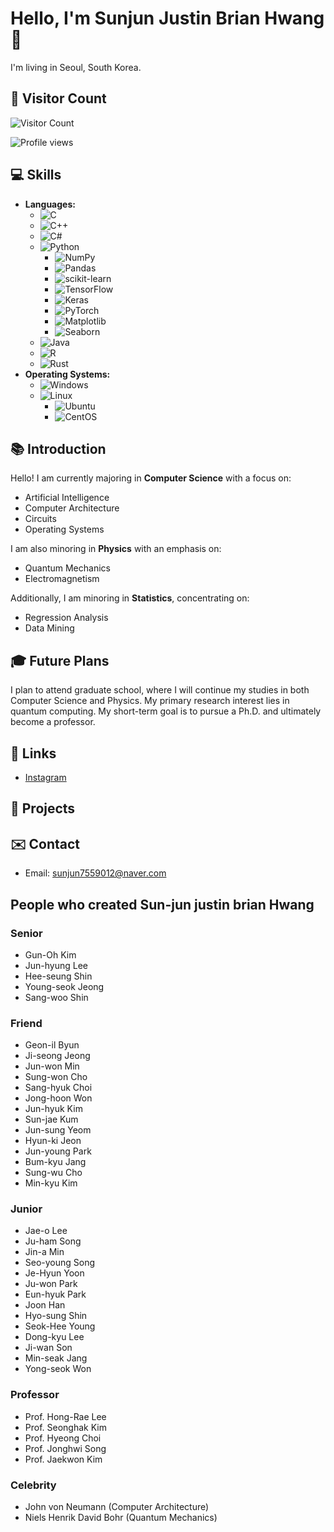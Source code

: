 # Hello, I'm Sunjun Justin Brian Hwang 👋

I'm living in Seoul, South Korea.

## 🌟 Visitor Count
![Visitor Count](https://komarev.com/ghpvc/?username=yourusername&color=blue)

![Profile views](https://komarev.com/ghpvc/?username=USERNAME)


## 💻 Skills

- **Languages:**
  - ![C](https://img.shields.io/badge/-C-000?&logo=C&logoColor=white)
  - ![C++](https://img.shields.io/badge/-C++-00599C?&logo=C%2B%2B&logoColor=white)
  - ![C#](https://img.shields.io/badge/-C%23-239120?&logo=C-Sharp&logoColor=white)
  - ![Python](https://img.shields.io/badge/-Python-3776AB?&logo=Python&logoColor=white)
    - ![NumPy](https://img.shields.io/badge/-NumPy-013243?&logo=NumPy&logoColor=white)
    - ![Pandas](https://img.shields.io/badge/-Pandas-150458?&logo=pandas&logoColor=white)
    - ![scikit-learn](https://img.shields.io/badge/-scikit--learn-F7931E?&logo=scikit-learn&logoColor=white)
    - ![TensorFlow](https://img.shields.io/badge/-TensorFlow-FF6F00?&logo=TensorFlow&logoColor=white)
    - ![Keras](https://img.shields.io/badge/-Keras-D00000?&logo=Keras&logoColor=white)
    - ![PyTorch](https://img.shields.io/badge/-PyTorch-EE4C2C?&logo=PyTorch&logoColor=white)
    - ![Matplotlib](https://img.shields.io/badge/-Matplotlib-ffdd54?&logo=Matplotlib&logoColor=black)
    - ![Seaborn](https://img.shields.io/badge/-Seaborn-3776AB?&logo=Seaborn&logoColor=white)
  - ![Java](https://img.shields.io/badge/-Java-007396?&logo=Java&logoColor=white)
  - ![R](https://img.shields.io/badge/-R-276DC3?&logo=R&logoColor=white)
  - ![Rust](https://img.shields.io/badge/-Rust-000?&logo=Rust&logoColor=white)
- **Operating Systems:**
  - ![Windows](https://img.shields.io/badge/-Windows-0078D6?&logo=Windows&logoColor=white)
  - ![Linux](https://img.shields.io/badge/-Linux-FCC624?&logo=Linux&logoColor=black)
    - ![Ubuntu](https://img.icons8.com/color/48/000000/ubuntu--v1.png)
    - ![CentOS](https://img.icons8.com/color/48/000000/centos.png) 

## 📚 Introduction
Hello! I am currently majoring in **Computer Science** with a focus on:
- Artificial Intelligence
- Computer Architecture
- Circuits
- Operating Systems

I am also minoring in **Physics** with an emphasis on:
- Quantum Mechanics
- Electromagnetism

Additionally, I am minoring in **Statistics**, concentrating on:
- Regression Analysis
- Data Mining

## 🎓 Future Plans
I plan to attend graduate school, where I will continue my studies in both Computer Science and Physics. My primary research interest lies in quantum computing. My short-term goal is to pursue a Ph.D. and ultimately become a professor.

## 🔗 Links
- [Instagram](https://www.instagram.com/jun_bri0123)

## 🚀 Projects

## ✉️ Contact
- Email: sunjun7559012@naver.com

## People who created Sun-jun justin brian Hwang

### Senior
- Gun-Oh Kim
- Jun-hyung Lee
- Hee-seung Shin
- Young-seok Jeong
- Sang-woo Shin

### Friend
- Geon-il Byun
- Ji-seong Jeong
- Jun-won Min
- Sung-won Cho
- Sang-hyuk Choi
- Jong-hoon Won
- Jun-hyuk Kim
- Sun-jae Kum
- Jun-sung Yeom
- Hyun-ki Jeon
- Jun-young Park
- Bum-kyu Jang
- Sung-wu Cho
- Min-kyu Kim

### Junior
- Jae-o Lee
- Ju-ham Song
- Jin-a Min
- Seo-young Song
- Je-Hyun Yoon
- Ju-won Park
- Eun-hyuk Park
- Joon Han
- Hyo-sung Shin
- Seok-Hee Young
- Dong-kyu Lee
- Ji-wan Son
- Min-seak Jang
- Yong-seok Won

### Professor
- Prof. Hong-Rae Lee
- Prof. Seonghak Kim
- Prof. Hyeong Choi
- Prof. Jonghwi Song
- Prof. Jaekwon Kim

### Celebrity
- John von Neumann (Computer Architecture)
- Niels Henrik David Bohr (Quantum Mechanics)
